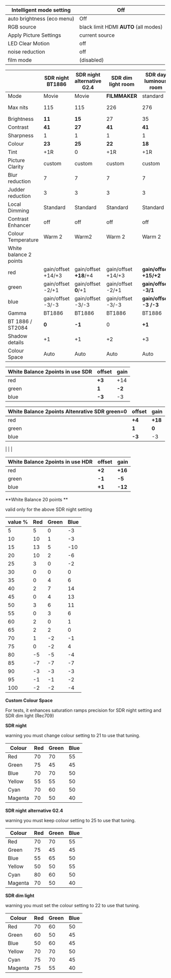 | Intelligent mode setting   | Off                                     |
| -------------------------- | --------------------------------------- |
| auto brightness (eco menu) | Off                                     |
| RGB source                 | black limit  HDMI  **AUTO** (all modes) |
| Apply Picture Settings     | current source                          |
| LED Clear Motion           | off                                     |
| noise reduction            | off                                     |
| film mode                  | (disabled)                              |


|                        | SDR night BT1886   | SDR night   alternative  G2.4 | SDR dim light room | SDR day luminous room  | SDR day live/game/sport | HDR film night       | HDR  film day Maximum | HDR film day/dim     | SDR PS4 day gaming     |
| ---------------------- | ------------------ | ----------------------------- | ------------------ | ---------------------- | ----------------------- | -------------------- | --------------------- | -------------------- | ---------------------- |
| Mode                   | Movie              | Movie                         | **FILMMAKER**      | standard               | **Natural**             | Movie                | **FILMMAKER**         | **FILMMAKER**        | standard               |
| Max nits               | 115                | 115                           | 226                | 276                    | x                       | 50%/100% **100/450** | 50%/100% **254/1016** | 50%/100% **195/854** | x                      |
| Brightness             | **11**             | **15**                        | 27                 | 35                     | 40                      | **24**               | **50**                | **44**               | 35                     |
| Contrast               | **41**             | **27**                        | **41**             | **41**                 | 20                      | **26**               | **38**                | **33**               | 40                     |
| Sharpness              | 1                  | 1                             | 1                  | 1                      | 1                       | 0                    | 0                     | 0                    | 1                      |
| Colour                 | **23**             | **25**                        | **22**             | **18**                 | **25**                  | **30**               | **26**                | **27**               | **18**                 |
| Tint                   | +1R                | 0                             | +1R                | +1R                    | +1R                     | +1R                  | +1R                   | +1R                  | +1R                    |
| Picture Clarity        | custom             | custom                        | custom             | custom                 | custom                  | custom               | custom                | custom               | **auto**               |
| Blur reduction         | 7                  | 7                             | 7                  | 7                      | **10**                  | 7                    | 7                     | 7                    |                        |
| Judder reduction       | 3                  | 3                             | 3                  | 3                      | **5**                   | 3                    | 3                     | 3                    |                        |
| Local Dimming          | Standard           | Standard                      | Standard           | Standard               | Standard                | **Standard**         | **Standard**          | **Standard**         | Standard               |
| Contrast Enhancer      | off                | off                           | off                | off                    | off                     | **High**             | **low**               | **low**              | off                    |
| Colour Temperature     | Warm 2             | Warm2                         | Warm 2             | Warm 2                 | Warm 2                  | Warm 2               | Warm 2                | Warm 2               | Warm 2                 |
| White balance 2 points |                    |                               |                    |                        |                         |                      |                       |                      |                        |
| red                    | gain/offset +14/+3 | gain/offset **+18**/+4        | gain/offset +14/+3 | **gain/offset +15/+2** |                         | gain/offset +16/+2   | gain/offset +16/+2    | gain/offset +16/+2   | **gain/offset +15/+2** |
| green                  | gain/offset -2/+1  | gain/offset **0**/+1          | gain/offset -2/+1  | **gain/offset -3/1**   |                         | gain/offset -5/-1    | gain/offset -5/-1     | gain/offset -5/+1    | **gain/offset -3/1**   |
| blue                   | gain/offset -3/-3  | gain/offset -3/-3             | gain/offset -3/-3  | **gain/offset -3 /-3** |                         | gain/offset -12/+1   | gain/offset -12/+1    | gain/offset -12/+1   | **gain/offset 0 /-3**  |
| Gamma                  | BT1886             | BT1886                        | BT1886             | BT1886                 | BT1886                  | ST2084               | ST2084                | ST2084               | BT1886                 |
| BT 1886 / ST2084       | **0**              | **-1**                        | 0                  | **+1**                 | 0                       | **-3**               | **-2**                | **-2**               | 0                      |
| Shadow details         | +1                 | +1                            | +2                 | +3                     | +3                      | **-1**               | **+1**                | **0**                | 0                      |
| Colour Space           | Auto               | Auto                          | Auto               | Auto                   | Native (greyed)         | **auto**             | **auto**              | **auto**             | **auto**               |



| White Balance 2points in use SDR | offset | gain   |
| -------------------------------- | ------ | ------ |
| red                              | **+3** | +14    |
| green                            | **1**  | **-2** |
| blue                             | **-3** | -3     |



| White Balance 2points Altenrative SDR green=0 | offset | gain    |
| --------------------------------------------- | ------ | ------- |
| red                                           | **+4** | **+18** |
| green                                         | **1**  | **0**   |
| blue                                          | **-3** | -3      |

|
|
|

| White Balance 2points in use HDR | offset | gain    |
| -------------------------------- | ------ | ------- |
| red                              | **+2** | **+16** |
| green                            | **-1** | **-5**  |
| blue                             | **+1** | **-12** |

**White Balance 20 points **

valid only for the above SDR night setting

| value % | Red  | Green | Blue |
| ------- | ---- | ----- | ---- |
| 5       | 5    | 0     | -3   |
| 10      | 10   | 1     | -3   |
| 15      | 13   | 5     | -10  |
| 20      | 10   | 2     | -6   |
| 25      | 3    | 0     | -2   |
| 30      | 0    | 0     | 0    |
| 35      | 0    | 4     | 6    |
| 40      | 2    | 7     | 14   |
| 45      | 0    | 4     | 13   |
| 50      | 3    | 6     | 11   |
| 55      | 0    | 3     | 6    |
| 60      | 2    | 0     | 1    |
| 65      | 2    | 2     | 0    |
| 70      | 1    | -2    | -1   |
| 75      | 0    | -2    | 4    |
| 80      | -5   | -5    | -4   |
| 85      | -7   | -7    | -7   |
| 90      | -3   | -3    | -3   |
| 95      | -1   | -1    | -2   |
| 100     | -2   | -2    | -4   |

**Custom Colour Space**

For tests, it enhances saturation ramps precision for SDR night setting and SDR dim light (Rec709)

**SDR night**

warning you must change colour setting to 21 to use that tuning. 

| Colour  | Red  | Green | Blue |
| ------- | ---- | ----- | ---- |
| Red     | 70   | 70    | 55   |
| Green   | 75   | 45    | 45   |
| Blue    | 70   | 70    | 50   |
| Yellow  | 55   | 55    | 50   |
| Cyan    | 70   | 60    | 50   |
| Magenta | 70   | 50    | 40   |

**SDR night** **alternative G2.4**

warning you must keep colour setting to 25 to use that tuning. 

| Colour  | Red  | Green | Blue |
| ------- | ---- | ----- | ---- |
| Red     | 70   | 70    | 55   |
| Green   | 75   | 45    | 45   |
| Blue    | 55   | 65    | 50   |
| Yellow  | 50   | 50    | 55   |
| Cyan    | 80   | 60    | 50   |
| Magenta | 70   | 50    | 40   |





**SDR dim light**

warning you must set the colour setting to 22 to use that tuning.

| Colour  | Red  | Green | Blue |
| ------- | ---- | ----- | ---- |
| Red     | 70   | 60    | 50   |
| Green   | 60   | 50    | 45   |
| Blue    | 50   | 60    | 45   |
| Yellow  | 70   | 70    | 50   |
| Cyan    | 75   | 70    | 45   |
| Magenta | 75   | 55    | 40   |